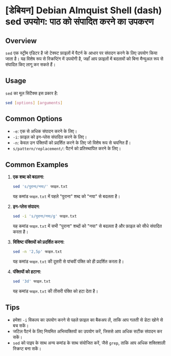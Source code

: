 # [डेबियन] Debian Almquist Shell (dash) sed उपयोग: पाठ को संपादित करने का उपकरण

## Overview
`sed` एक स्ट्रीम एडिटर है जो टेक्स्ट फ़ाइलों में पैटर्न के आधार पर संपादन करने के लिए उपयोग किया जाता है। यह विशेष रूप से स्क्रिप्टिंग में उपयोगी है, जहाँ आप फ़ाइलों में बदलावों को बिना मैन्युअल रूप से संपादित किए लागू कर सकते हैं।

## Usage
`sed` का मूल सिंटैक्स इस प्रकार है:

```bash
sed [options] [arguments]
```

## Common Options
- `-e`: एक से अधिक संपादन करने के लिए।
- `-i`: फ़ाइल को इन-प्लेस संपादित करने के लिए।
- `-n`: केवल उन पंक्तियों को प्रदर्शित करने के लिए जो विशेष रूप से चयनित हैं।
- `s/pattern/replacement/`: पैटर्न को प्रतिस्थापित करने के लिए।

## Common Examples
1. **एक शब्द को बदलना**:
   ```bash
   sed 's/पुराना/नया/' फाइल.txt
   ```
   यह कमांड `फाइल.txt` में पहले "पुराना" शब्द को "नया" से बदलता है।

2. **इन-प्लेस संपादन**:
   ```bash
   sed -i 's/पुराना/नया/g' फाइल.txt
   ```
   यह कमांड `फाइल.txt` में सभी "पुराना" शब्दों को "नया" से बदलता है और फ़ाइल को सीधे संपादित करता है।

3. **विशिष्ट पंक्तियों को प्रदर्शित करना**:
   ```bash
   sed -n '2,5p' फाइल.txt
   ```
   यह कमांड `फाइल.txt` की दूसरी से पांचवीं पंक्ति को ही प्रदर्शित करता है।

4. **पंक्तियों को हटाना**:
   ```bash
   sed '3d' फाइल.txt
   ```
   यह कमांड `फाइल.txt` की तीसरी पंक्ति को हटा देता है।

## Tips
- हमेशा `-i` विकल्प का उपयोग करने से पहले फ़ाइल का बैकअप लें, ताकि आप गलती से डेटा खोने से बच सकें।
- जटिल पैटर्न के लिए नियमित अभिव्यक्तियों का उपयोग करें, जिससे आप अधिक सटीक संपादन कर सकें।
- `sed` को पाइप के साथ अन्य कमांड के साथ संयोजित करें, जैसे `grep`, ताकि आप अधिक शक्तिशाली स्क्रिप्ट बना सकें।